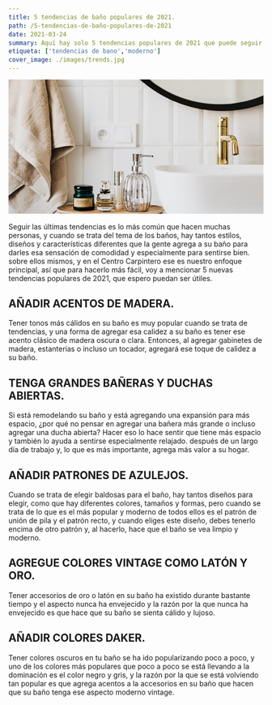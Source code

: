 ```yaml
---
title: 5 tendencias de baño populares de 2021.
path: /5-tendencias-de-baño-populares-de-2021
date: 2021-03-24
summary: Aquí hay solo 5 tendencias populares de 2021 que puede seguir.
etiqueta: ['tendencias de bano','moderno']
cover_image: ./images/trends.jpg
---
```


![background](./images/trends.jpg)

Seguir las últimas tendencias es lo más común que hacen muchas personas, y cuando se trata del tema de los baños, hay tantos estilos, diseños y características diferentes que la gente agrega a su baño para darles esa sensación de comodidad y especialmente para sentirse bien. sobre ellos mismos, y en el Centro Carpintero ese es nuestro enfoque principal, así que para hacerlo más fácil, voy a mencionar 5 nuevas tendencias populares de 2021, que espero puedan ser útiles.

## AÑADIR ACENTOS DE MADERA.

Tener tonos más cálidos en su baño es muy popular cuando se trata de tendencias, y una forma de agregar esa calidez a su baño es tener ese acento clásico de madera oscura o clara. Entonces, al agregar gabinetes de madera, estanterías o incluso un tocador, agregará ese toque de calidez a su baño.

## TENGA GRANDES BAÑERAS Y DUCHAS ABIERTAS.

Si está remodelando su baño y está agregando una expansión para más espacio, ¿por qué no pensar en agregar una bañera más grande o incluso agregar una ducha abierta? Hacer eso lo hace sentir que tiene más espacio y también lo ayuda a sentirse especialmente relajado. después de un largo día de trabajo y, lo que es más importante, agrega más valor a su hogar.

## AÑADIR PATRONES DE AZULEJOS.

Cuando se trata de elegir baldosas para el baño, hay tantos diseños para elegir, como que hay diferentes colores, tamaños y formas, pero cuando se trata de lo que es el más popular y moderno de todos ellos es el patrón de unión de pila y el patrón recto, y cuando eliges este diseño, debes tenerlo encima de otro patrón y, al hacerlo, hace que el baño se vea limpio y moderno.    

## AGREGUE COLORES VINTAGE COMO LATÓN Y ORO.

Tener accesorios de oro o latón en su baño ha existido durante bastante tiempo y el aspecto nunca ha envejecido y la razón por la que nunca ha envejecido es que hace que su baño se sienta cálido y lujoso.

## AÑADIR COLORES DAKER.

Tener colores oscuros en tu baño se ha ido popularizando poco a poco, y uno de los colores más populares que poco a poco se está llevando a la dominación es el color negro y gris, y la razón por la que se está volviendo tan popular es que agrega acentos a la accesorios en su baño que hacen que su baño tenga ese aspecto moderno vintage.